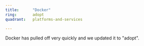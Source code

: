 ```yaml
---
title:      "Docker"
ring:       adopt
quadrant:   platforms-and-services

---
```


Docker has pulled off very quickly and we updated it to "adopt".

